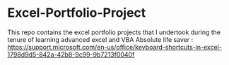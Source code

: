 # Excel-Portfolio-Project
This repo contains the excel portfolio projects that I undertook during the tenure of learning advanced excel and VBA
Absolute life saver : https://support.microsoft.com/en-us/office/keyboard-shortcuts-in-excel-1798d9d5-842a-42b8-9c99-9b7213f0040f
